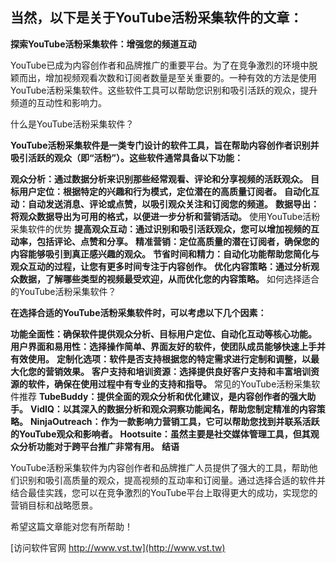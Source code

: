 ## **当然，以下是关于YouTube活粉采集软件的文章：**

**探索YouTube活粉采集软件：增强您的频道互动**

YouTube已成为内容创作者和品牌推广的重要平台。为了在竞争激烈的环境中脱颖而出，增加视频观看次数和订阅者数量是至关重要的。一种有效的方法是使用YouTube活粉采集软件。这些软件工具可以帮助您识别和吸引活跃的观众，提升频道的互动性和影响力。

什么是YouTube活粉采集软件？

**YouTube活粉采集软件是一类专门设计的软件工具，旨在帮助内容创作者识别并吸引活跃的观众（即“活粉”）。这些软件通常具备以下功能：**

**观众分析：通过数据分析来识别那些经常观看、评论和分享视频的活跃观众。**
**目标用户定位：根据特定的兴趣和行为模式，定位潜在的高质量订阅者。**
**自动化互动：自动发送消息、评论或点赞，以吸引观众关注和订阅您的频道。**
**数据导出：将观众数据导出为可用的格式，以便进一步分析和营销活动。**
使用YouTube活粉采集软件的优势
**提高观众互动：通过识别和吸引活跃观众，您可以增加视频的互动率，包括评论、点赞和分享。**
**精准营销：定位高质量的潜在订阅者，确保您的内容能够吸引到真正感兴趣的观众。**
**节省时间和精力：自动化功能帮助您简化与观众互动的过程，让您有更多时间专注于内容创作。**
**优化内容策略：通过分析观众数据，了解哪些类型的视频最受欢迎，从而优化您的内容策略。**
如何选择适合的YouTube活粉采集软件？

**在选择合适的YouTube活粉采集软件时，可以考虑以下几个因素：**

**功能全面性：确保软件提供观众分析、目标用户定位、自动化互动等核心功能。**
**用户界面和易用性：选择操作简单、界面友好的软件，使团队成员能够快速上手并有效使用。**
**定制化选项：软件是否支持根据您的特定需求进行定制和调整，以最大化您的营销效果。**
**客户支持和培训资源：选择提供良好客户支持和丰富培训资源的软件，确保在使用过程中有专业的支持和指导。**
常见的YouTube活粉采集软件推荐
**TubeBuddy：提供全面的观众分析和优化建议，是内容创作者的强大助手。**
**VidIQ：以其深入的数据分析和观众洞察功能闻名，帮助您制定精准的内容策略。**
**NinjaOutreach：作为一款影响力营销工具，它可以帮助您找到并联系活跃的YouTube观众和影响者。**
**Hootsuite：虽然主要是社交媒体管理工具，但其观众分析功能对于跨平台推广非常有用。**
**结语**

YouTube活粉采集软件为内容创作者和品牌推广人员提供了强大的工具，帮助他们识别和吸引高质量的观众，提高视频的互动率和订阅量。通过选择合适的软件并结合最佳实践，您可以在竞争激烈的YouTube平台上取得更大的成功，实现您的营销目标和战略愿景。

希望这篇文章能对您有所帮助！


[访问软件官网 http://www.vst.tw](http://www.vst.tw)
